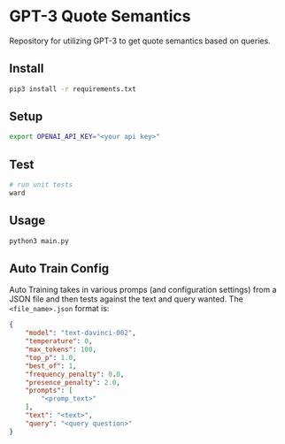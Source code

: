 # GPT-3 Quote Semantics

Repository for utilizing GPT-3 to get quote semantics based on queries.

## Install
```bash
pip3 install -r requirements.txt
```

## Setup
```bash
export OPENAI_API_KEY="<your api key>"
```

## Test
```bash
# run unit tests
ward
```

## Usage
```bash
python3 main.py
```

## Auto Train Config
Auto Training takes in various promps (and configuration settings) from a JSON file and then tests against the text and query wanted. The `<file_name>.json` format is:

```json
{
    "model": "text-davinci-002",
    "temperature": 0,
    "max_tokens": 100,
    "top_p": 1.0,
    "best_of": 1,
    "frequency_penalty": 0.0,
    "presence_penalty": 2.0,
    "prompts": [
        "<promp_text>"
    ],
    "text": "<text>",
    "query": "<query question>"
}
```